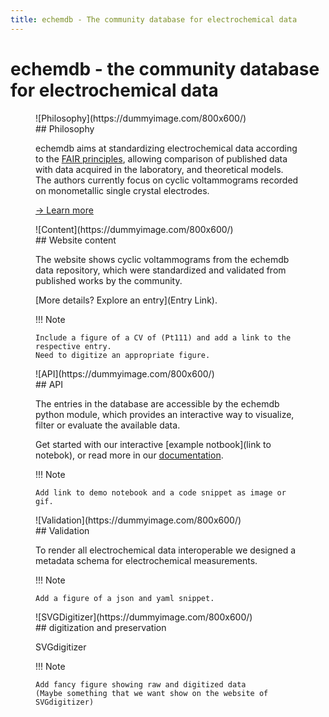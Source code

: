 ```yaml
---
title: echemdb - The community database for electrochemical data
---
```

# echemdb - the community database for electrochemical data

<div class="echemdb-spotlight" markdown>
<figure class="echemdb-spotlight" markdown>
![Philosophy](https://dummyimage.com/800x600/)
<figcaption markdown>
## Philosophy

echemdb aims at standardizing electrochemical data according to the 
[FAIR principles](https://www.go-fair.org/fair-principles/), allowing 
comparison of published data with data acquired 
in the laboratory, and theoretical models.
The authors currently focus on cyclic voltammograms recorded 
on monometallic single crystal electrodes.

[→ Learn more](about.md)
</figcaption>
</figure>

<figure class="echemdb-spotlight echemdb-spotlight-reverse" markdown>
![Content](https://dummyimage.com/800x600/)
<figcaption markdown>
## Website content

The website shows cyclic voltammograms from the echemdb data repository,
which were standardized and validated from published works by the community.

[More details? Explore an entry](Entry Link).

!!! Note
    
    Include a figure of a CV of (Pt111) and add a link to the respective entry.
    Need to digitize an appropriate figure.
</figcaption>
</figure>

<figure class="echemdb-spotlight" markdown>
![API](https://dummyimage.com/800x600/)
<figcaption markdown>
## API

The entries in the database are accessible by the echemdb python module, 
which provides an interactive way to visualize, filter or evaluate the 
available data.

Get started with our interactive [example notbook](link to notebok),
or read more in our [documentation](https://echemdb.github.io/echemdb/).

!!! Note 

    Add link to demo notebook and a code snippet as image or gif.
</figcaption>
</figure>

<figure class="echemdb-spotlight echemdb-spotlight-reverse" markdown>
![Validation](https://dummyimage.com/800x600/)
<figcaption markdown>
## Validation

To render all electrochemical data interoperable we designed 
a metadata schema for electrochemical measurements.

!!! Note

    Add a figure of a json and yaml snippet.
</figcaption>
</figure>

<figure class="echemdb-spotlight" markdown>
![SVGDigitizer](https://dummyimage.com/800x600/)
<figcaption markdown>
## digitization and preservation

SVGdigitizer

!!! Note

    Add fancy figure showing raw and digitized data 
    (Maybe something that we want show on the website of SVGdigitizer)
</figcaption>
</figure>
</div>

